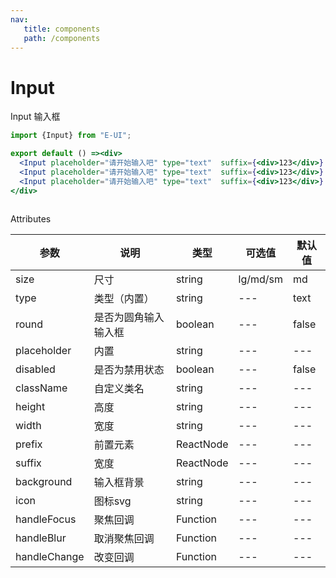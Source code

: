 ```yaml
---
nav:
   title: components
   path: /components
---
```


# Input
Input 输入框

```jsx
import {Input} from "E-UI";

export default () =><div>
  <Input placeholder="请开始输入吧" type="text"  suffix={<div>123</div>}   size="lg" round icon={<svg viewBox="0 0 1024 1024" xmlns="http://www.w3.org/2000/svg" data-v-ea893728=""><path fill="currentColor" d="m795.904 750.72 124.992 124.928a32 32 0 0 1-45.248 45.248L750.656 795.904a416 416 0 1 1 45.248-45.248zM480 832a352 352 0 1 0 0-704 352 352 0 0 0 0 704z"></path></svg>} />
  <Input placeholder="请开始输入吧" type="text"  suffix={<div>123</div>} prefix={<div>123</div>}  size="md" round/>
  <Input placeholder="请开始输入吧" type="text"  suffix={<div>123</div>} prefix={<div>123</div>}  size="sm" round />
</div>



```
Attributes

| 参数           | 说明         | 类型        | 可选值      | 默认值   |
|--------------|------------|-----------|----------|-------|
| size         | 尺寸         | string    | lg/md/sm | md    |
| type         | 类型（内置）     | string    | ---      | text  |
| round        | 是否为圆角输入输入框 | boolean   | ---      | false |
| placeholder  | 内置         | string    | ---      | ---   |
| disabled     | 是否为禁用状态    | boolean   | ---      | false |
| className    | 自定义类名      | string    | ---      | ---   |
| height       | 高度         | string    | ---      | ---   |
| width        | 宽度         | string    | ---      | ---   |
| prefix       | 前置元素       | ReactNode | ---      | ---   |
| suffix       | 宽度         | ReactNode | ---      | ---   |
| background   | 输入框背景      | string    | ---      | ---   |
| icon         | 图标svg      | string    | ---      | ---   |
| handleFocus  | 聚焦回调       | Function  | ---      | ---   |
| handleBlur   | 取消聚焦回调     | Function  | ---      | ---   |
| handleChange | 改变回调       | Function  | ---      | ---   |





